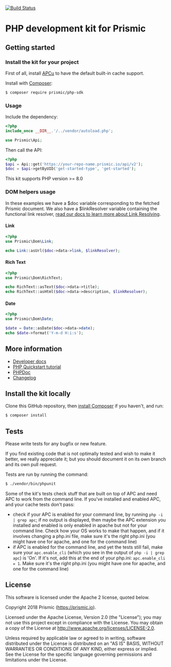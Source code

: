 [![Build Status](https://app.travis-ci.com/prismicio-community/php-kit.svg?branch=master "Travis build")](https://app.travis-ci.com/github/prismicio-community/php-kit)

# PHP development kit for Prismic

## Getting started

### Install the kit for your project

First of all, install [APCu](https://www.php.net/manual/en/ref.apcu.php) to have the default built-in cache support.

Install with [Composer](https://getcomposer.org/doc/00-intro.md):

```bash
$ composer require prismic/php-sdk
```

### Usage

Include the dependency:

```php
<?php
include_once __DIR__.'/../vendor/autoload.php';

use Prismic\Api;
```

Then call the API:

```php
<?php
$api = Api::get('https://your-repo-name.prismic.io/api/v2');
$doc = $api->getByUID('get-started-type', 'get-started');
```

This kit supports PHP version >= 8.0

### DOM helpers usage

In these examples we have a $doc variable corresponding to the fetched Prismic document.
We also have a $linkResolver variable containing the functional link resolver, [read our docs to learn more about Link Resolving](https://prismic.io/docs/php/beyond-the-api/link-resolving).

#### Link

```php
<?php
use Prismic\Dom\Link;

echo Link::asUrl($doc->data->link, $linkResolver);
```

#### Rich Text

```php
<?php
use Prismic\Dom\RichText;

echo RichText::asText($doc->data->title);
echo RichText::asHtml($doc->data->description, $linkResolver);
```

#### Date

```php
<?php
use Prismic\Dom\Date;

$date = Date::asDate($doc->data->date);
echo $date->format('Y-m-d H:i:s');
```

## More information

-   [Developer docs](./docs)
-   [PHP Quickstart tutorial](https://prismic.io/quickstart#?lang=php)
-   [PHPDoc](https://prismicio-community.github.io/php-kit/)
-   [Changelog](https://github.com/prismicio-community/php-kit/releases)

## Install the kit locally

Clone this GitHub repository, then [install Composer](https://getcomposer.org/doc/00-intro.md) if you haven't, and run:

```bash
$ composer install
```

## Tests

Please write tests for any bugfix or new feature.

If you find existing code that is not optimally tested and wish to make it better, we really appreciate it; but you should document it on its own branch and its own pull request.

Tests are run by running the command:

```bash
$ ./vendor/bin/phpunit
```

Some of the kit's tests check stuff that are built on top of APC and need APC to work from the command line. If you've installed and enabled APC, and your cache tests don't pass:

-   check if your APC is enabled for your command line, by running `php -i | grep apc`; if no output is displayed, then maybe the APC extension you installed and enabled is only enabled in apache but not for your command line. Check how your OS works to make that happen, and if it involves changing a php.ini file, make sure it's the right php.ini (you might have one for apache, and one for the command line)
-   if APC is enabled for the command line, and yet the tests still fail, make sure your `apc.enable_cli` (which you see in the output of `php -i | grep apc`) is 'On'. If it's not, add this at the end of your php.ini: `apc.enable_cli = 1`. Make sure it's the right php.ini (you might have one for apache, and one for the command line)

## License

This software is licensed under the Apache 2 license, quoted below.

Copyright 2018 Prismic (https://prismic.io).

Licensed under the Apache License, Version 2.0 (the "License"); you may not use this project except in compliance with the License. You may obtain a copy of the License at http://www.apache.org/licenses/LICENSE-2.0.

Unless required by applicable law or agreed to in writing, software distributed under the License is distributed on an "AS IS" BASIS, WITHOUT WARRANTIES OR CONDITIONS OF ANY KIND, either express or implied. See the License for the specific language governing permissions and limitations under the License.

